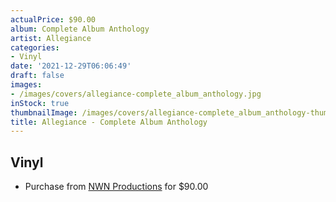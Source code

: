 ```yaml
---
actualPrice: $90.00
album: Complete Album Anthology
artist: Allegiance
categories:
- Vinyl
date: '2021-12-29T06:06:49'
draft: false
images:
- /images/covers/allegiance-complete_album_anthology.jpg
inStock: true
thumbnailImage: /images/covers/allegiance-complete_album_anthology-thumb.jpg
title: Allegiance - Complete Album Anthology
---
```


## Vinyl
* Purchase from [NWN Productions](http://shop.nwnprod.com/index.php?route=product/product&path=75&product_id=19911&sort=pd.name&order=ASC) for $90.00
